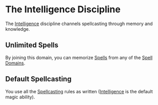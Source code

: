 # The Intelligence Discipline
The [Intelligence](../../Player%20Characters/Chosen%20Statistics/Intelligence.md) discipline channels spellcasting through memory and knowledge.
## Unlimited Spells
By joining this domain, you can memorize [Spells](../Spells.md) from any of the [Spell Domains](../Spell%20Domains/Spell%20Domains.md#Spell%20Domains).
## Default Spellcasting
You use all the [Spellcasting](../Spellcasting.md) rules as written ([Intelligence](../../Player%20Characters/Chosen%20Statistics/Intelligence.md) is the default magic ability).